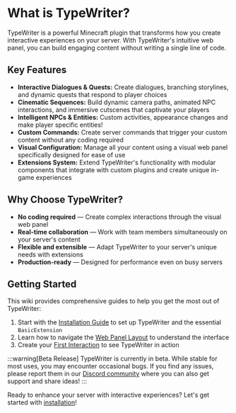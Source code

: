 # What is TypeWriter?

TypeWriter is a powerful Minecraft plugin that transforms how you create interactive experiences on your server. With TypeWriter's intuitive web panel, you can build engaging content without writing a single line of code.

## Key Features

- **Interactive Dialogues & Quests:** Create dialogues, branching storylines, and dynamic quests that respond to player choices
- **Cinematic Sequences:** Build dynamic camera paths, animated NPC interactions, and immersive cutscenes that captivate your players
- **Intelligent NPCs & Entities:** Custom activities, appearance changes and make player specific entities!
- **Custom Commands:** Create server commands that trigger your custom content without any coding required
- **Visual Configuration:** Manage all your content using a visual web panel specifically designed for ease of use
- **Extensions System:** Extend TypeWriter's functionality with modular components that integrate with custom plugins and create unique in-game experiences

## Why Choose TypeWriter?

- **No coding required** — Create complex interactions through the visual web panel
- **Real-time collaboration** — Work with team members simultaneously on your server's content
- **Flexible and extensible** — Adapt TypeWriter to your server's unique needs with extensions
- **Production-ready** — Designed for performance even on busy servers

## Getting Started

This wiki provides comprehensive guides to help you get the most out of TypeWriter:

1. Start with the [Installation Guide](./02-getting-started/01-installation.mdx) to set up TypeWriter and the essential `BasicExtension`
2. Learn how to navigate the [Web Panel Layout](./02-getting-started/02-layout.mdx) to understand the interface
3. Create your [First Interaction](./03-creating-stories/01-interactions/index.mdx) to see TypeWriter in action

:::warning[Beta Release]
TypeWriter is currently in beta. While stable for most uses, you may encounter occasional bugs. If you find any issues, please report them in our [Discord community](https://discord.gg/HtbKyuDDBw) where you can also get support and share ideas!
:::

Ready to enhance your server with interactive experiences? Let's get started with [installation](./02-getting-started/01-installation.mdx)!